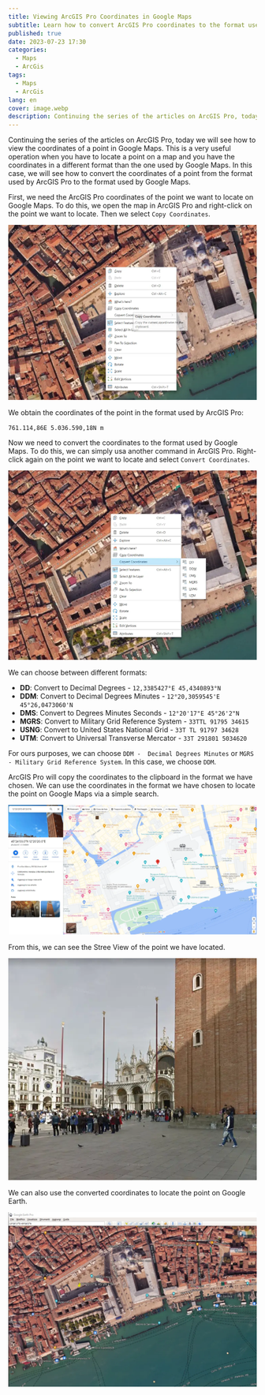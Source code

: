```yaml
---
title: Viewing ArcGIS Pro Coordinates in Google Maps
subtitle: Learn how to convert ArcGIS Pro coordinates to the format used by Google Maps
published: true
date: 2023-07-23 17:30
categories:
  - Maps
  - ArcGis
tags:
  - Maps
  - ArcGis
lang: en
cover: image.webp
description: Continuing the series of the articles on ArcGIS Pro, today we will see how to view the coordinates of a point in Google Maps. This is a very useful operation when you have to locate a point on a map and you have the coordinates in a different format than the one used by Google Maps. In this case, we will see how to convert the coordinates of a point from the format used by ArcGIS Pro to the format used by Google Maps.
---
```


Continuing the series of the articles on ArcGIS Pro, today we will see how to view the coordinates of a point in Google Maps. This is a very useful operation when you have to locate a point on a map and you have the coordinates in a different format than the one used by Google Maps. In this case, we will see how to convert the coordinates of a point from the format used by ArcGIS Pro to the format used by Google Maps.

First, we need the ArcGIS Pro coordinates of the point we want to locate on Google Maps. To do this, we open the map in ArcGIS Pro and right-click on the point we want to locate. Then we select `Copy Coordinates`.

![Immagine](./Come-vedere-un-punto-su-Google-Maps-01.webp)

We obtain the coordinates of the point in the format used by ArcGIS Pro:

```
761.114,86E 5.036.590,18N m
```

Now we need to convert the coordinates to the format used by Google Maps. To do this, we can simply usa another command in ArcGIS Pro. Right-click again on the point we want to locate and select `Convert Coordinates`.

![Immagine](./Come-vedere-un-punto-su-Google-Maps-02.webp)

We can choose between different formats:

- **DD**: Convert to Decimal Degrees - `12,3385427°E 45,4340893°N`
- **DDM**: Convert to Decimal Degrees Minutes - `12°20,3059545'E 45°26,0473060'N `
- **DMS**: Convert to Degrees Minutes Seconds - `12°20'17"E 45°26'2"N`
- **MGRS**: Convert to Military Grid Reference System - `33TTL 91795 34615`
- **USNG**: Convert to United States National Grid - `33T TL 91797 34628`
- **UTM**: Convert to Universal Transverse Mercator - `33T 291801 5034620`

For ours purposes, we can choose `DDM -  Decimal Degrees Minutes` or `MGRS - Military Grid Reference System`. In this case, we choose `DDM`.

ArcGIS Pro will copy the coordinates to the clipboard in the format we have chosen. We can use the coordinates in the format we have chosen to locate the point on Google Maps via a simple search.

![Immagine](./Come-vedere-un-punto-su-Google-Maps-03.webp)

From this, we can see the Stree View of the point we have located.

![Immagine](./Come-vedere-un-punto-su-Google-Maps-04.webp)

We can also use the converted coordinates to locate the point on Google Earth.

![Immagine](./Come-vedere-un-punto-su-Google-Maps-05.webp)
